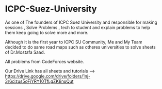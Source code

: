 # ICPC-Suez-University


As one of The founders of ICPC Suez University and responsible for making sessions , Solve Problems , tech to student and explain problems
to help them keep going to solve more and more.

Although it is the first year to ICPC SU Community,
Me and My Team decided to do same road maps such as otheres universities to solve sheets of Dr.Mostafa Saad.

All problems from CodeForces website.

Our Drive Link has all sheets and tutorials --> https://drive.google.com/drive/folders/1nj-3r6cizus5oFjYRY10TfLgZK8nuQut
